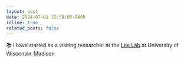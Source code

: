 ```yaml
---
layout: post
date: 2024-07-01 15:59:00-0400
inline: true
related_posts: false
---
```


📚 I have started as a visiting researcher at the [Lee Lab](https://kangwooklee.com/) at University of Wisconsin-Madison